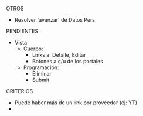 OTROS
- Resolver 'avanzar' de Datos Pers

PENDIENTES
- Vista
	- Cuerpo:
		- Links a: Detalle, Editar
		- Botones a c/u de los portales
	- Programación:
		- Eliminar
		- Submit

CRITERIOS
- Puede haber más de un link por proveedor (ej: YT)
- 